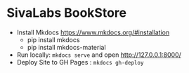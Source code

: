SivaLabs BookStore
===================

* Install Mkdocs https://www.mkdocs.org/#installation
  * pip install mkdocs
  * pip install mkdocs-material
* Run locally: `mkdocs serve` and open http://127.0.0.1:8000/
* Deploy Site to GH Pages : `mkdocs gh-deploy`

